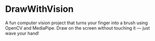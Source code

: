 # DrawWithVision
A fun computer vision project that turns your finger into a brush using OpenCV and MediaPipe. Draw on the screen without touching it — just wave your hand!
